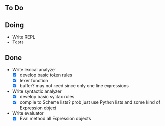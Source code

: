 ## To Do


## Doing

- Write REPL
- Tests

## Done

- Write lexical analyzer
    * [x] develop basic token rules
    * [x] lexer function
    * [x] buffer? may not need since only one line expressions
- Write syntactic analyzer
    * [x] develop basic syntax rules
    * [x] compile to Scheme lists? prob just use Python lists and some kind of Expression object
- Write evaluator
    * [x] Eval method all Expression objects
